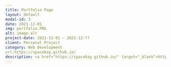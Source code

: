 ```yaml
---
title: Portfolio Page
layout: default
modal-id: 3
date: 2021-12-01
img: portfolio.PNG
alt: image-alt
project-date: 2021-12-01 ~ 2021-12-??
client: Personal Project
category: Web Development
url:https://spacekay.github.io/
description: <a href="https://spacekay.github.io/" target="_blank">https://spacekay.github.io/</a><br>Use this area of the page to describe your project. Lorem ipsum dolor sit amet, consectetur adipisicing elit. Mollitia neque assumenda ipsam nihil, molestias magnam, recusandae quos quis inventore quisquam velit asperiores, vitae? Reprehenderit soluta, eos quod consequuntur itaque. Nam.
---
```

